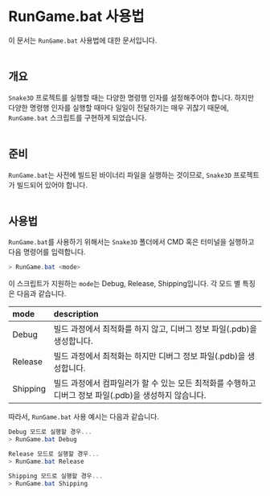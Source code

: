 # RunGame.bat 사용법

이 문서는 `RunGame.bat` 사용법에 대한 문서입니다.
<br><br>


## 개요

`Snake3D` 프로젝트를 실행할 때는 다양한 명령행 인자를 설정해주어야 합니다. 하지만 다양한 명령행 인자를 실행할 때마다 일일이 전달하기는 매우 귀찮기 때문에, `RunGame.bat` 스크립트를 구현하게 되었습니다.
<br><br>


## 준비

`RunGame.bat`는 사전에 빌드된 바이너리 파일을 실행하는 것이므로, `Snake3D` 프로젝트가 빌드되어 있어야 합니다.
<br><br>


## 사용법

`RunGame.bat`를 사용하기 위해서는 `Snake3D` 폴더에서 CMD 혹은 터미널을 실행하고 다음 명령어를 입력합니다.

```PowerShell
> RunGame.bat <mode>
```

이 스크립트가 지원하는 `mode`는 Debug, Release, Shipping입니다. 각 모드 별 특징은 다음과 같습니다.

| mode | description |
|:---|:---|
| Debug | 	빌드 과정에서 최적화를 하지 않고, 디버그 정보 파일(.pdb)을 생성합니다. |
| Release | 빌드 과정에서 최적화는 하지만 디버그 정보 파일(.pdb)을 생성합니다. |
| Shipping | 빌드 과정에서 컴파일러가 할 수 있는 모든 최적화를 수행하고 디버그 정보 파일(.pdb)을 생성하지 않습니다. |

따라서, `RunGame.bat` 사용 예시는 다음과 같습니다.

```PowerShell
Debug 모드로 실행할 경우...
> RunGame.bat Debug

Release 모드로 실행할 경우...
> RunGame.bat Release

Shipping 모드로 실행할 경우...
> RunGame.bat Shipping
```